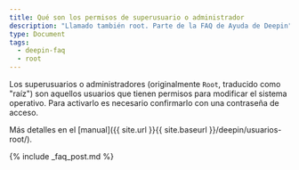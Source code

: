 ```yaml
---
title: Qué son los permisos de superusuario o administrador
description: "Llamado también root. Parte de la FAQ de Ayuda de Deepin"
type: Document
tags:
  - deepin-faq
  - root
---
```


Los superusuarios o administradores (originalmente `Root`, traducido como "raíz") son aquellos usuarios que tienen permisos para modificar el sistema operativo. Para activarlo es necesario confirmarlo con una contraseña de acceso.

Más detalles en el [manual]({{ site.url }}{{ site.baseurl }}/deepin/usuarios-root/).

{% include _faq_post.md %}
